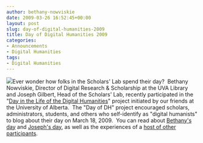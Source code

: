 ```yaml
---
author: bethany-nowviskie
date: 2009-03-26 16:52:45+00:00
layout: post
slug: day-of-digital-humanities-2009
title: Day of Digital Humanities 2009
categories:
- Announcements
- Digital Humanities
tags:
- Digital Humanities
---
```


![](http://tapor.ualberta.ca/taporwiki/images/b/b4/Day-of-dh-sm-crop.png)Ever wonder how folks in the Scholars' Lab spend their day?  Bethany Nowviskie, Director of Digital Research & Scholarship at the UVA Library and Joseph Gilbert, Head of the Scholars' Lab, recently participated in the "[Day in the Life of the Digital Humanities](http://tapor.ualberta.ca/taporwiki/index.php/Day_in_the_Life_of_the_Digital_Humanities)" project initiated by our friends at the University of Alberta.  The "Day of DH" project encouraged scholars, administrators, students, and others who self-identify as "digital humanists" to blog about their day on March 18, 2009.  You can read about [Bethany's day](http://ra.tapor.ualberta.ca/~dayofdh/BethanyNowviskie/) and [Joseph's day](http://ra.tapor.ualberta.ca/~dayofdh/JosephGilbert/), as well as the experiences of a [host of other participants](http://tapor.ualberta.ca/taporwiki/index.php/List_of_Day_of_DH_Participants).
